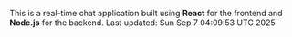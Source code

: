 This is a real-time chat application built using **React** for the frontend and **Node.js** for the backend.
Last updated: Sun Sep  7 04:09:53 UTC 2025
